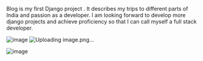 Blog is my first Django project . It describes my trips to different parts of India and passion as a developer. I am looking forward to develop more django projects and achieve proficiency so that I can call myself a full stack developer.



![image](https://github.com/user-attachments/assets/66bad3ec-e724-4a2f-bbaa-814d36a11338)
![Uploading image.png…]()

![image](https://github.com/user-attachments/assets/1d01f7d7-353b-49f2-b534-e43efd610021)

